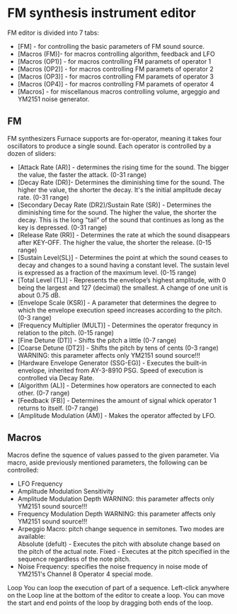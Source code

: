 # FM synthesis instrument editor

FM editor is divided into 7 tabs:

- [FM] - for controlling the basic parameters of FM sound source.
- [Macros (FM)]- for macros controlling algorithm, feedback and LFO 
- [Macros (OP1)] - for macros controlling FM paramets of operator 1
- [Macros (OP2)] - for macros controlling FM paramets of operator 2
- [Macros (OP3)] - for macros controlling FM paramets of operator 3
- [Macros (OP4)] - for macros controlling FM paramets of operator 4
- [Macros] - for miscellanous macros controlling volume, argeggio and YM2151 noise generator.

## FM

FM synthesizers Furnace supports are for-operator, meaning it takes four oscillators to produce a single sound. Each operator is controlled by a dozen of sliders:

- [Attack Rate (AR)] - determines the rising time for the sound. The bigger the value, the faster the attack. (0-31 range)
- [Decay Rate (DR)]- Determines the diminishing time for the sound. The higher the value, the shorter the decay. It's the initial amplitude decay rate. (0-31 range)
- [Secondary Decay Rate (DR2)/Sustain Rate (SR)] - Determines the diminishing time for the sound. The higher the value, the shorter the decay. This is the long "tail" of the sound that continues as long as the key is depressed. (0-31 range)
- [Release Rate (RR)] - Determines the rate at which the sound disappears after KEY-OFF. The higher the value, the shorter the release. (0-15 range)
- [Sustain Level(SL)] - Determines the point at which the sound ceases to decay and changes to a sound having a constant level. The sustain level is expressed as a fraction of the maximum level. (0-15 range)
- [Total Level (TL)] - Represents the envelope’s highest amplitude, with 0 being the largest and 127 (decimal) the smallest. A change of one unit is about 0.75 dB.
- [Envelope Scale (KSR)] - A parameter that determines the degree to which the envelope execution speed increases according to the pitch. (0-3 range)
- [Frequency Multiplier (MULT)] - Determines the operator frequncy in relation to the pitch. (0-15 range)
- [Fine Detune (DT)] - Shifts the pitch a little (0-7 range)
- [Coarse Detune (DT2)] - Shifts the pitch by tens of cents (0-3 range) WARNING: this parameter affects only YM2151 sound source!!!
- [Hardware Envelope Generator (SSG-EG)] - Executes the built-in envelope, inherited from AY-3-8910 PSG. Speed of execution is controlled via Decay Rate. 
- [Algorithm (AL)] - Determines how operators are connected to each other. (0-7 range)
- [Feedback (FB)] - Determines the amount of signal whick operator 1 returns to itself. (0-7 range)
- [Amplitude Modulation (AM)] - Makes the operator affected by LFO.

## Macros

Macros define the squence of values passed to the given parameter. Via macro, aside previously mentioned parameters, the following can be controlled:

- LFO Frequency
- Amplitude Modulation Sensitivity
- Amplitude Modulation Depth WARNING: this parameter affects only YM2151 sound source!!!
- Frequency Modulation Depth WARNING: this parameter affects only YM2151 sound source!!!
- Arpeggio Macro: pitch change sequence in semitones. Two modes are available:  
Absolute (defult) - Executes the pitch with absolute change based on the pitch of the actual note.
Fixed - Executes at the pitch specified in the sequence regardless of the note pitch.
- Noise Frequency: specifies the noise frequency in noise mode of YM2151's Channel 8 Operator 4 special mode.

Loop
You can loop the execution of part of a sequence. Left-click anywhere on the Loop line at the bottom of the editor to create a loop. You can move the start and end points of the loop by dragging both ends of the loop.

